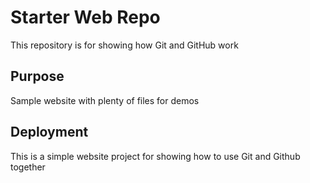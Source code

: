 # Starter Web Repo

This repository is for showing how Git and GitHub work

## Purpose

Sample website with plenty of files for demos

## Deployment

This is a simple website project for showing how to use Git and Github together